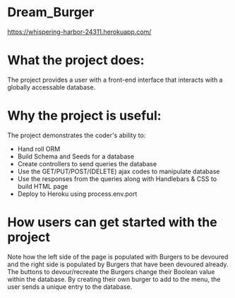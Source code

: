 # Dream_Burger
https://whispering-harbor-24311.herokuapp.com/
# What the project does:
The project provides a user with a front-end interface that interacts with a globally accessable database.
# Why the project is useful:
The project demonstrates the coder's ability to:
- Hand roll ORM
- Build Schema and Seeds for a database
- Create controllers to send queries the database
- Use the GET/PUT/POST/(DELETE) ajax codes to manipulate database
- Use the responses from the queries along with Handlebars & CSS to build HTML page
- Deploy to Heroku using process.env.port
# How users can get started with the project
Note how the left side of the page is populated with Burgers to be devoured and the right side is populated by Burgers that have been devoured already.
The buttons to devour/recreate the Burgers change their Boolean value within the database.
By creating their own burger to add to the menu, the user sends a unique entry to the database.
